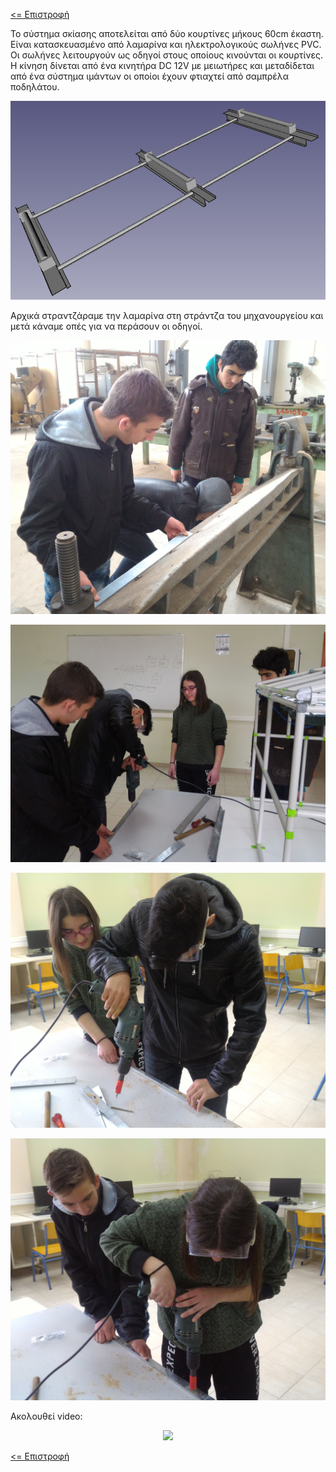 <a href="../README.md"><= Επιστροφή</a><br>

<p>Το σύστημα σκίασης αποτελείται από δύο κουρτίνες μήκους 60cm έκαστη. Είναι κατασκευασμένο από λαμαρίνα και ηλεκτρολογικούς σωλήνες PVC. Οι σωλήνες λειτουργούν ως οδηγοί στους οποίους κινούνται οι κουρτίνες. Η κίνηση δίνεται από ένα κινητήρα DC 12V με μειωτήρες και μεταδίδεται από ένα σύστημα ιμάντων οι οποίοι έχουν φτιαχτεί από σαμπρέλα ποδηλάτου.</p>
  <p align="center"><img src="../resources/images/skiasi3d.jpg" width="600"></p>
<p>Αρχικά στραντζάραμε την λαμαρίνα στη στράντζα του μηχανουργείου και μετά κάναμε οπές για να περάσουν οι οδηγοί.</p>
  <p align="center"><img src="../resources/images/skiasi1.jpg" width="600"></p>
  <p align="center"><img src="../resources/images/skiasi2.jpg" width="600"></p>
  <p align="center"><img src="../resources/images/skiasi3.jpg" width="600"></p>
  <p align="center"><img src="../resources/images/skiasi4.jpg" width="600"></p>

<p>Ακολουθεί video:</p>
  <p align="center">
<a href="https://www.youtube.com/watch?v=TD45aBFNIYs" title="Παρακολούθηση"><img src="https://img.youtube.com/vi/TD45aBFNIYs/0.jpg"></a>
</p>
  <a href="../README.md"><= Επιστροφή</a><br>
